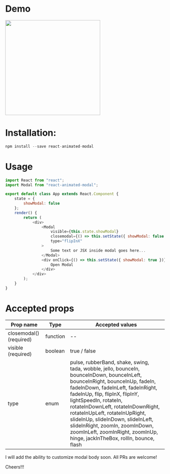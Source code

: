 # Demo

<img src="https://media.giphy.com/media/ulJyqqoiQI0ZBQFOCK/giphy.gif" width="300" />

# Installation:

```javascript
npm install --save react-animated-modal
```

# Usage

```javascript
import React from "react";
import Modal from "react-animated-modal";

export default class App extends React.Component {
    state = {
        showModal: false
    };
    render() {
        return (
            <div>
                <Modal
                    visible={this.state.showModal}
                    closemodal={() => this.setState({ showModal: false })}
                    type="flipInX"
                >
                    Some text or JSX inside modal goes here...
                </Modal>
                <div onClick={() => this.setState({ showModal: true })}>
                    Open Modal
                </div>
            </div>
        );
    }
}
```

# Accepted props

| Prop name               | Type     | Accepted values                                                                                                                                                                                                                                                                                                                                                                                                                                          |
| ----------------------- | -------- | -------------------------------------------------------------------------------------------------------------------------------------------------------------------------------------------------------------------------------------------------------------------------------------------------------------------------------------------------------------------------------------------------------------------------------------------------------- |
| closemodal() (required) | function | --                                                                                                                                                                                                                                                                                                                                                                                                                                                       |
| visible (required)      | boolean  | true / false                                                                                                                                                                                                                                                                                                                                                                                                                                             |
| type                    | enum     | pulse, rubberBand, shake, swing, tada, wobble, jello, bounceIn, bounceInDown, bounceInLeft, bounceInRight, bounceInUp, fadeIn, fadeInDown, fadeInLeft, fadeInRight, fadeInUp, flip, flipInX, flipInY, lightSpeedIn, rotateIn, rotateInDownLeft, rotateInDownRight, rotateInUpLeft, rotateInUpRight, slideInUp, slideInDown, slideInLeft, slideInRight, zoomIn, zoomInDown, zoomInLeft, zoomInRight, zoomInUp, hinge, jackInTheBox, rollIn, bounce, flash |

I will add the ability to customize modal body soon. All PRs are welcome!

Cheers!!!
